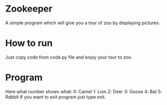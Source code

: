 # Zookeeper
A simple program which will give you a tour of zoo by displaying pictures.
# How to run
Just copy code from code.py file and enjoy your tour to zoo.
# Program
Here what number shows what: 
0: Camel
1: Lion
2: Deer
3: Goose
4: Bat
5: Rabbit
If you want to exit program just type exit.

